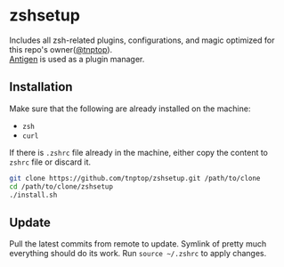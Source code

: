 # zshsetup

Includes all zsh-related plugins, configurations, and magic optimized for this repo's owner([@tnptop](https://github.com/tnptop)).  
[Antigen](https://github.com/zsh-users/antigen) is used as a plugin manager.

## Installation
Make sure that the following are already installed on the machine:
- `zsh`
- `curl`

If there is `.zshrc` file already in the machine, either copy the content to `zshrc` file or discard it.

```sh
git clone https://github.com/tnptop/zshsetup.git /path/to/clone
cd /path/to/clone/zshsetup
./install.sh
```

## Update
Pull the latest commits from remote to update. Symlink of pretty much everything should do its work. Run `source ~/.zshrc` to apply changes.
